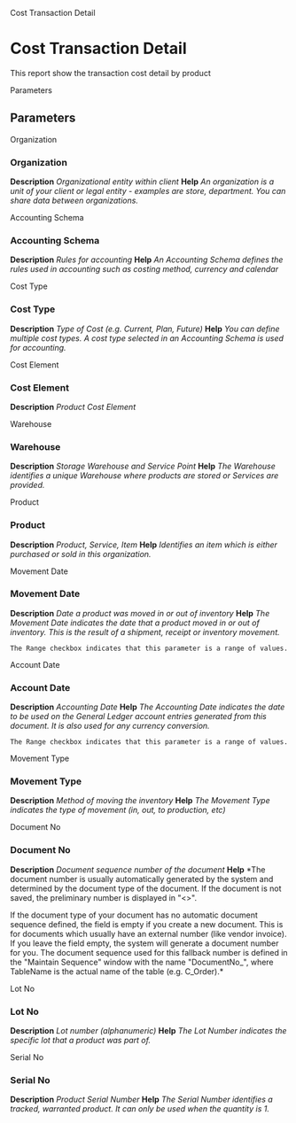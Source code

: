 
Cost Transaction Detail
# Cost Transaction Detail


This report show the transaction cost detail by product

Parameters
## Parameters


Organization
### Organization

**Description**
 *Organizational entity within client*
**Help**
 *An organization is a unit of your client or legal entity - examples are store, department. You can share data between organizations.*

Accounting Schema
### Accounting Schema

**Description**
 *Rules for accounting*
**Help**
 *An Accounting Schema defines the rules used in accounting such as costing method, currency and calendar*

Cost Type
### Cost Type

**Description**
 *Type of Cost (e.g. Current, Plan, Future)*
**Help**
 *You can define multiple cost types. A cost type selected in an Accounting Schema is used for accounting.*

Cost Element
### Cost Element

**Description**
 *Product Cost Element*

Warehouse
### Warehouse

**Description**
 *Storage Warehouse and Service Point*
**Help**
 *The Warehouse identifies a unique Warehouse where products are stored or Services are provided.*

Product
### Product

**Description**
 *Product, Service, Item*
**Help**
 *Identifies an item which is either purchased or sold in this organization.*

Movement Date
### Movement Date

**Description**
 *Date a product was moved in or out of inventory*
**Help**
 *The Movement Date indicates the date that a product moved in or out of inventory.  This is the result of a shipment, receipt or inventory movement.*

```
The Range checkbox indicates that this parameter is a range of values.
```
Account Date
### Account Date

**Description**
 *Accounting Date*
**Help**
 *The Accounting Date indicates the date to be used on the General Ledger account entries generated from this document. It is also used for any currency conversion.*

```
The Range checkbox indicates that this parameter is a range of values.
```
Movement Type
### Movement Type

**Description**
 *Method of moving the inventory*
**Help**
 *The Movement Type indicates the type of movement (in, out, to production, etc)*

Document No
### Document No

**Description**
 *Document sequence number of the document*
**Help**
 *The document number is usually automatically generated by the system and determined by the document type of the document. If the document is not saved, the preliminary number is displayed in "<>".

If the document type of your document has no automatic document sequence defined, the field is empty if you create a new document. This is for documents which usually have an external number (like vendor invoice).  If you leave the field empty, the system will generate a document number for you. The document sequence used for this fallback number is defined in the "Maintain Sequence" window with the name "DocumentNo_<TableName>", where TableName is the actual name of the table (e.g. C_Order).*

Lot No
### Lot No

**Description**
 *Lot number (alphanumeric)*
**Help**
 *The Lot Number indicates the specific lot that a product was part of.*

Serial No
### Serial No

**Description**
 *Product Serial Number*
**Help**
 *The Serial Number identifies a tracked, warranted product.  It can only be used when the quantity is 1.*
